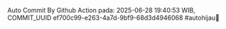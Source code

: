 Auto Commit By Github Action pada: 2025-06-28 19:40:53 WIB, COMMIT_UUID ef700c99-e263-4a7d-9bf9-68d3d4946068 #autohijau🗿
